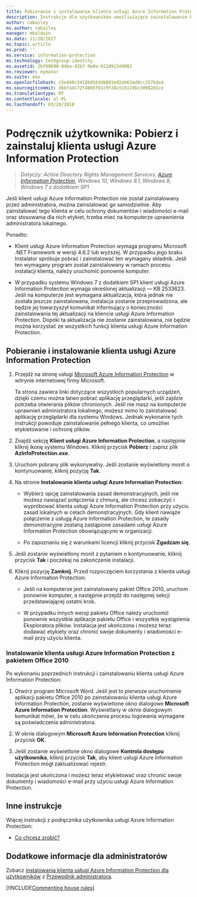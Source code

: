 ```yaml
---
title: Pobieranie i instalowanie klienta usługi Azure Information Protection
description: Instrukcje dla użytkowników umożliwiające zainstalowanie klienta usługi Azure Information Protection dla systemu Windows w celu umożliwienia klasyfikowania i ochrony dokumentów oraz wiadomości e-mail.
author: cabailey
ms.author: cabailey
manager: mbaldwin
ms.date: 11/20/2017
ms.topic: article
ms.prod: ''
ms.service: information-protection
ms.technology: techgroup-identity
ms.assetid: 2bf09690-9dba-43b7-9e0a-0110915d4081
ms.reviewer: eymanor
ms.suite: ems
ms.openlocfilehash: c5e048c5418b956ddb881ed2eb63ad0cc257bde4
ms.sourcegitcommit: dbbfadc72f4005f81c9f28c515119bc3098201ce
ms.translationtype: MT
ms.contentlocale: pl-PL
ms.lasthandoff: 03/28/2018
---
```

# <a name="user-guide-download-and-install-the-azure-information-protection-client"></a>Podręcznik użytkownika: Pobierz i zainstaluj klienta usługi Azure Information Protection

>*Dotyczy: Active Directory Rights Management Services, [Azure Information Protection](https://azure.microsoft.com/pricing/details/information-protection), Windows 10, Windows 8.1, Windows 8, Windows 7 z dodatkiem SP1*

Jeśli klient usługi Azure Information Protection nie został zainstalowany przez administratora, można zainstalować go samodzielnie. Aby zainstalować tego klienta w celu ochrony dokumentów i wiadomości e-mail oraz stosowania dla nich etykiet, trzeba mieć na komputerze uprawnienia administratora lokalnego.

Ponadto:

- Klient usługi Azure Information Protection wymaga programu Microsoft .NET Framework w wersji 4.6.2 lub wyższej. W przypadku jego braku Instalator spróbuje pobrać i zainstalować ten wymagany składnik. Jeśli ten wymagany program został zainstalowany w ramach procesu instalacji klienta, należy uruchomić ponownie komputer.

- W przypadku systemu Windows 7 z dodatkiem SP1 klient usługi Azure Information Protection wymaga określonej aktualizacji — KB 2533623. Jeśli na komputerze jest wymagana aktualizacja, która jednak nie została jeszcze zainstalowana, instalacja zostanie przeprowadzona, ale będzie jej towarzyszył komunikat informujący o konieczności zainstalowania tej aktualizacji na kliencie usługi Azure Information Protection. Dopóki ta aktualizacja nie zostanie zainstalowana, nie będzie można korzystać ze wszystkich funkcji klienta usługi Azure Information Protection. 

## <a name="to-download-and-install-the-azure-information-protection-client"></a>Pobieranie i instalowanie klienta usługi Azure Information Protection    

1.  Przejdź na stronę usługi [Microsoft Azure Information Protection](https://go.microsoft.com/fwlink/?LinkId=303970) w witrynie internetowej firmy Microsoft.

    Ta strona zawiera linki dotyczące wszystkich popularnych urządzeń, dzięki czemu można łatwo pobrać aplikację przeglądarki, jeśli zajdzie potrzeba otwierania plików chronionych. Jeśli nie masz na komputerze uprawnień administratora lokalnego, możesz mimo to zainstalować aplikację przeglądarki dla systemu Windows. Jednak wykonanie tych instrukcji powoduje zainstalowanie pełnego klienta, co umożliwi etykietowanie i ochronę plików. 

2. Znajdź sekcję **Klient usługi Azure Information Protection**, a następnie kliknij ikonę systemu Windows. Kliknij przycisk **Pobierz** i zapisz plik **AzInfoProtection.exe**.     

3. Uruchom pobrany plik wykonywalny. Jeśli zostanie wyświetlony monit o kontynuowanie, kliknij pozycję **Tak**.    

4. Na stronie **Instalowanie klienta usługi Azure Information Protection**:     
    - Wybierz opcję zainstalowania zasad demonstracyjnych, jeśli nie możesz nawiązać połączenia z chmurą, ale chcesz zobaczyć i wypróbować klienta usługi Azure Information Protection przy użyciu zasad lokalnych w celach demonstracyjnych. Gdy klient nawiąże połączenie z usługą Azure Information Protection, te zasady demonstracyjne zostaną zastąpione zasadami usługi Azure Information Protection obowiązującymi w organizacji.    

    - Po zapoznaniu się z warunkami licencji kliknij przycisk **Zgadzam się**.    

5. Jeśli zostanie wyświetlony monit z pytaniem o kontynuowanie, kliknij przycisk **Tak** i poczekaj na zakończenie instalacji.    

6. Kliknij pozycję **Zamknij**. Przed rozpoczęciem korzystania z klienta usługi Azure Information Protection:    

    - Jeśli na komputerze jest zainstalowany pakiet Office 2010, uruchom ponownie komputer, a następnie przejdź do następnej sekcji przedstawiającej ostatni krok.    
        
    - W przypadku innych wersji pakietu Office należy uruchomić ponownie wszystkie aplikacje pakietu Office i wszystkie wystąpienia Eksploratora plików. Instalacja jest ukończona i możesz teraz dodawać etykiety oraz chronić swoje dokumenty i wiadomości e-mail przy użyciu klienta.    

### <a name="installing-the-azure-information-protection-client-with-office-2010"></a>Instalowanie klienta usługi Azure Information Protection z pakietem Office 2010    
Po wykonaniu poprzednich instrukcji i zainstalowaniu klienta usługi Azure Information Protection:    

1. Otwórz program Microsoft Word. Jeśli jest to pierwsze uruchomienie aplikacji pakietu Office 2010 po zainstalowaniu klienta usługi Azure Information Protection, zostanie wyświetlone okno dialogowe **Microsoft Azure Information Protection**. Wyświetlany w oknie dialogowym komunikat mówi, że w celu ukończenia procesu logowania wymagane są poświadczenia administratora.

2. W oknie dialogowym **Microsoft Azure Information Protection** kliknij przycisk **OK**.

3. Jeśli zostanie wyświetlone okno dialogowe **Kontrola dostępu użytkownika**, kliknij przycisk **Tak**, aby klient usługi Azure Information Protection mógł zaktualizować rejestr.

Instalacja jest ukończona i możesz teraz etykietować oraz chronić swoje dokumenty i wiadomości e-mail przy użyciu usługi Azure Information Protection.

## <a name="other-instructions"></a>Inne instrukcje    
Więcej instrukcji z podręcznika użytkownika usługi Azure Information Protection:

- [Co chcesz zrobić?](client-user-guide.md#what-do-you-want-to-do)

## <a name="additional-information-for-administrators"></a>Dodatkowe informacje dla administratorów    
Zobacz [instalowania klienta usługi Azure Information Protection dla użytkowników](client-admin-guide-install.md) z [Przewodnik administratora](client-admin-guide.md).
 

[!INCLUDE[Commenting house rules](../includes/houserules.md)]  
